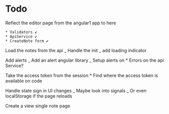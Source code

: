 # Todo

Reflect the editor page from the angular1 app to here

    * Validators ✔️
    * ApiService ✔️
    * CreateNote form ✔️

Load the notes from the api
_ Handle the init
_ add loading indicator

Add alerts
_ Add an alert angular library
_ Setup alerts on \* Errors on the api Service?

Take the access token from the session \* Find where the access token is available on code

Handle state sign in UI changes
_ Maybe look into signals
_ Or even localStorage if the page reloads

Create a view single note page
